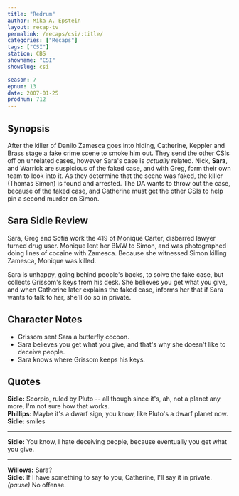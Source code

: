 ```yaml
---
title: "Redrum"
author: Mika A. Epstein
layout: recap-tv
permalink: /recaps/csi/:title/
categories: ["Recaps"]
tags: ["CSI"]
station: CBS
showname: "CSI"
showslug: csi

season: 7
epnum: 13
date: 2007-01-25
prodnum: 712  
---
```


## Synopsis

After the killer of Danilo Zamesca goes into hiding, Catherine, Keppler and Brass stage a fake crime scene to smoke him out. They send the other CSIs off on unrelated cases, however Sara's case is _actually_ related. Nick, **Sara**, and Warrick are suspicious of the faked case, and with Greg, form their own team to look into it. As they determine that the scene was faked, the killer (Thomas Simon) is found and arrested. The DA wants to throw out the case, because of the faked case, and Catherine must get the other CSIs to help pin a second murder on Simon.

## Sara Sidle Review

Sara, Greg and Sofia work the 419 of Monique Carter, disbarred lawyer turned drug user. Monique lent her BMW to Simon, and was photographed doing lines of cocaine with Zamesca. Because she witnessed Simon killing Zamesca, Monique was killed.

Sara is unhappy, going behind people's backs, to solve the fake case, but collects Grissom's keys from his desk. She believes you get what you give, and when Catherine later explains the faked case, informs her that if Sara wants to talk to her, she'll do so in private.

## Character Notes

* Grissom sent Sara a butterfly cocoon.  
* Sara believes you get what you give, and that's why she doesn't like to deceive people.  
* Sara knows where Grissom keeps his keys.

## Quotes

**Sidle:** Scorpio, ruled by Pluto -- all though since it's, ah, not a planet any more, I'm not sure how that works.  
**Phillips:** Maybe it's a dwarf sign, you know, like Pluto's a dwarf planet now.  
**Sidle:** smiles  

- - -

**Sidle:** You know, I hate deceiving people, because eventually you get what you give.
  

- - -

**Willows:** Sara?  
**Sidle:** If I have something to say to you, Catherine, I'll say it in private. _(pause)_ No offense.

